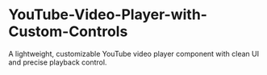 # YouTube-Video-Player-with-Custom-Controls
A lightweight, customizable YouTube video player component with clean UI and precise playback control.
